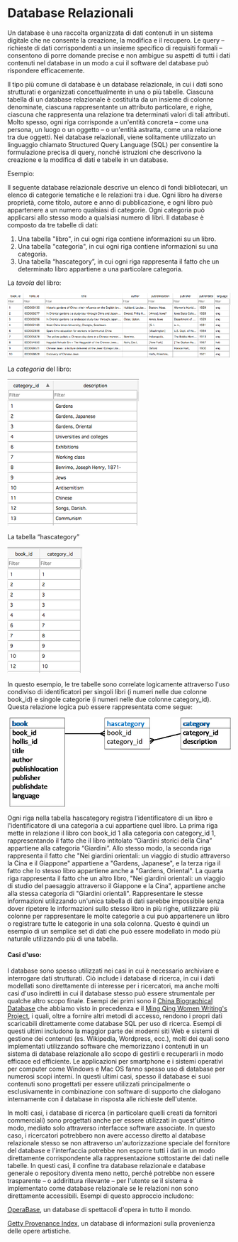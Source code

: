 # Database Relazionali

Un database è una raccolta organizzata di dati contenuti in un sistema digitale che ne consente la creazione, la modifica e il recupero. Le query – richieste di dati corrispondenti a un insieme specifico di requisiti formali – consentono di porre domande precise e non ambigue su aspetti di tutti i dati contenuti nel database in un modo a cui il software del database può rispondere efficacemente.

Il tipo più comune di database è un database relazionale, in cui i dati sono strutturati e organizzati concettualmente in una o più tabelle. Ciascuna tabella di un database relazionale è costituita da un insieme di colonne denominate, ciascuna rappresentante un attributo particolare, e righe, ciascuna che rappresenta una relazione tra determinati valori di tali attributi. Molto spesso, ogni riga corrisponde a un'entità concreta – come una persona, un luogo o un oggetto – o un'entità astratta, come una relazione tra due oggetti. Nei database relazionali, viene solitamente utilizzato un linguaggio chiamato Structured Query Language (SQL) per consentire la formulazione precisa di query, nonché istruzioni che descrivono la creazione e la modifica di dati e tabelle in un database.

Esempio:

Il seguente database relazionale descrive un elenco di fondi bibliotecari, un elenco di categorie tematiche e le relazioni tra i due. Ogni libro ha diverse proprietà, come titolo, autore e anno di pubblicazione, e ogni libro può appartenere a un numero qualsiasi di categorie. Ogni categoria può applicarsi allo stesso modo a qualsiasi numero di libri. Il database è composto da tre tabelle di dati:

1. Una tabella "libro", in cui ogni riga contiene informazioni su un libro.
2. Una tabella "categoria", in cui ogni riga contiene informazioni su una categoria.
3. Una tabella “hascategory”, in cui ogni riga rappresenta il fatto che un determinato libro appartiene a una particolare categoria.

La _tavola_ del libro:

![](../../.gitbook/assets/image.png)

La _categoria_ del libro:

![](<../../.gitbook/assets/image (2).png>)

La tabella “hascategory”

![](<../../.gitbook/assets/image (1).png>)

In questo esempio, le tre tabelle sono correlate logicamente attraverso l'uso condiviso di identificatori per singoli libri (i numeri nelle due colonne book\_id) e singole categorie (i numeri nelle due colonne category\_id). Questa relazione logica può essere rappresentata come segue:

![](<../../.gitbook/assets/image (3).png>)

Ogni riga nella tabella hascategory registra l'identificatore di un libro e l'identificatore di una categoria a cui appartiene quel libro. La prima riga mette in relazione il libro con book\_id 1 alla categoria con category\_id 1, rappresentando il fatto che il libro intitolato “Giardini storici della Cina” appartiene alla categoria “Giardini”. Allo stesso modo, la seconda riga rappresenta il fatto che "Nei giardini orientali: un viaggio di studio attraverso la Cina e il Giappone" appartiene a "Gardens, Japanese", e la terza riga il fatto che lo stesso libro appartiene anche a "Gardens, Oriental". La quarta riga rappresenta il fatto che un altro libro, "Nei giardini orientali: un viaggio di studio del paesaggio attraverso il Giappone e la Cina", appartiene anche alla stessa categoria di "Giardini orientali". Rappresentare le stesse informazioni utilizzando un'unica tabella di dati sarebbe impossibile senza dover ripetere le informazioni sullo stesso libro in più righe, utilizzare più colonne per rappresentare le molte categorie a cui può appartenere un libro o registrare tutte le categorie in una sola colonna. Questo è quindi un esempio di un semplice set di dati che può essere modellato in modo più naturale utilizzando più di una tabella.

#### Casi d'uso:

I database sono spesso utilizzati nei casi in cui è necessario archiviare e interrogare dati strutturati. Ciò include i database di ricerca, in cui i dati modellati sono direttamente di interesse per i ricercatori, ma anche molti casi d'uso indiretti in cui il database stesso può essere strumentale per qualche altro scopo finale. Esempi dei primi sono il [China Biographical Database](https://projects.iq.harvard.edu/cbdb/home) che abbiamo visto in precedenza e il [Ming Qing Women Writing's Project](https://digital.library.mcgill.ca/mingqing/english/index.php), i quali, oltre a fornire altri metodi di accesso, rendono i propri dati scaricabili direttamente come database SQL per uso di ricerca. Esempi di questi ultimi includono la maggior parte dei moderni siti Web e sistemi di gestione dei contenuti (es. Wikipedia, Wordpress, ecc.), molti dei quali sono implementati utilizzando software che memorizzano i contenuti in un sistema di database relazionale allo scopo di gestirli e recuperarli in modo efficace ed efficiente. Le applicazioni per smartphone e i sistemi operativi per computer come Windows e Mac OS fanno spesso uso di database per numerosi scopi interni. In questi ultimi casi, spesso il database ei suoi contenuti sono progettati per essere utilizzati principalmente o esclusivamente in combinazione con software di supporto che dialogano internamente con il database in risposta alle richieste dell'utente.

In molti casi, i database di ricerca (in particolare quelli creati da fornitori commerciali) sono progettati anche per essere utilizzati in quest'ultimo modo, mediato solo attraverso interfacce software associate. In questo caso, i ricercatori potrebbero non avere accesso diretto al database relazionale stesso se non attraverso un'autorizzazione speciale del fornitore del database e l'interfaccia potrebbe non esporre tutti i dati in un modo direttamente corrispondente alla rappresentazione sottostante dei dati nelle tabelle. In questi casi, il confine tra database relazionale e database generale o repository diventa meno netto, perché potrebbe non essere trasparente – o addirittura rilevante – per l'utente se il sistema è implementato come database relazionale se le relazioni non sono direttamente accessibili. Esempi di questo approccio includono:

[OperaBase](https://www.operabase.com/en), un database di spettacoli d'opera in tutto il mondo.&#x20;

[Getty Provenance Index](http://www.getty.edu/research/tools/provenance/faq.html), un database di informazioni sulla provenienza delle opere artistiche.
